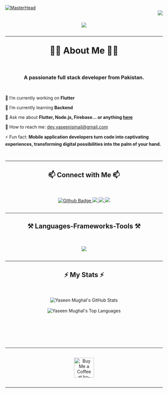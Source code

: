 [![MasterHead](https://raw.githubusercontent.com/shahzebnaqvi/shahzebnaqvi/master/coding.gif)](https://yaseenmughal46.io)
<br/>
<img align="right" src="https://visitor-badge.laobi.icu/badge?page_id=YaseenMughal.YaseenMughal" />
<h1 align="center">
    <img src="https://readme-typing-svg.herokuapp.com/?font=Righteous&size=35&center=true&vCenter=true&width=500&height=70&duration=4000&lines=Hi+There!+👋;+This+is+Yaseen+Mughal+!;+Mobile+Application+Developer+!;+AAndroid+|+iOS+|+node.js+developer"/>
<br/>

 <hr align="center">👨‍🎓 About Me 👨‍🎓</hr>
</h1>
<br/>
<h3 align="center">A passionate full stack developer from Pakistan.</h3>
<br/>
<div align="start">
 
 🔭 I’m currently working on **Flutter**
 
 🌱 I’m currently learning **Backend**

💬 Ask me about **Flutter, Node.js, Firebase... or anything [here](https://github.com/YaseenMughal/YaseenMughal/issues)**

🎁 How to reach me: dev.yaseenismail@gmail.com

⚡ Fun fact: **Mobile application developers turn code into captivating experiences, transforming digital possibilities into the palm of your hand.**

 </div>
 <br/>
 <hr/>
 
 <h2 align="center">📫 Connect with Me 📫</h2>
 <br/>
 <br/>
<div align="center"> 
  <a href="https://github.com/YaseenMughal">
    <img src="https://img.shields.io/badge/Github-white?style=for-the-badge&logo=Github&logoColor=black" alt="Github Badge"/>
  </a>
  <a href="mailto:dev.yaseenismail@gmail.com">
    <img src="https://img.shields.io/badge/Gmail-333333?style=for-the-badge&logo=gmail&logoColor=red" />
  </a>
  <a href="https://www.linkedin.com/in/yaseen-ismail-676204264/" target="_blank">
    <img src="https://img.shields.io/badge/LinkedIn-0077B5?style=for-the-badge&logo=linkedin&logoColor=white" target="_blank" />
  </a>
  <a href=""_blank">
     <img src="https://img.shields.io/badge/Portfolio-FF5722?style=for-the-badge&logo=todoist&logoColor=white" target="_blank" /> <!-- sqlite, safari, google-chrome are other good icon options -->
  </a>
</div>
<br/>
 <hr/>

<h2 align="center">⚒️ Languages-Frameworks-Tools ⚒️</h2>
<br/>
<br/>
<div align="center">
    <img src="https://skillicons.dev/icons?i=flutter,dart,firebase,github,git,postman,figma,xd,mongodb,nodejs,python,javascript&perline=5" />

</div>
<br/>
<hr/>

<div align="center">
  <h2>⚡ My Stats ⚡</h2>
  <br>
    <br/>
  <!-- GitHub Readme Stats for overall contributions -->
  <img src="https://github-readme-stats.vercel.app/api?username=YaseenMughal&count_private=true&show_icons=true&theme=dark" alt="Yaseen Mughal's GitHub Stats" />

  <br/>
    <br/>
    
  <!-- GitHub Readme Stats for languages -->
  <img src="https://github-readme-stats.vercel.app/api/top-langs/?username=YaseenMughal&langs_count=10&layout=compact&theme=dark" alt="Yaseen Mughal's Top Languages" />

  <br/><br/><br/>
</div>

<br/>
<hr/>
<br/>
<div align="center">
<a href='https://ko-fi.com/V7V4RAK9C' target='_blank'><img height='64' style='border:0px;height:64px;' src='https://storage.ko-fi.com/cdn/kofi1.png?v=3' border='0' alt='Buy Me a Coffee at ko-fi.com' /></a>
</div>

<br/>
<hr/>
